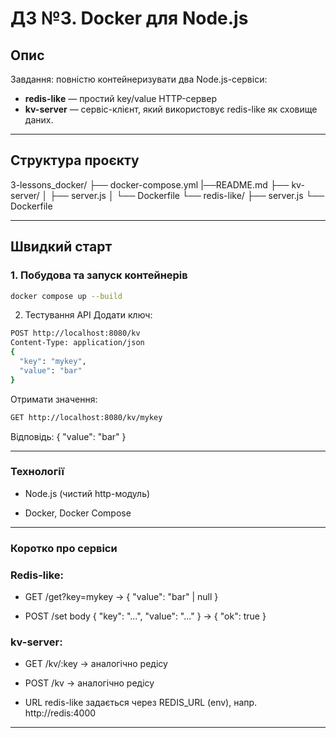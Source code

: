 # ДЗ №3. Docker для Node.js

## Опис

Завдання: повністю контейнеризувати два Node.js-сервіси:
- **redis-like** — простий key/value HTTP-сервер 
- **kv-server** — сервіс-клієнт, який використовує redis-like як сховище даних.

---

## Структура проєкту

3-lessons_docker/
├── docker-compose.yml
|──README.md
├── kv-server/
│ ├── server.js
│ └── Dockerfile
└── redis-like/
├── server.js
└── Dockerfile

---

## Швидкий старт

### 1. Побудова та запуск контейнерів

``` bash
docker compose up --build
```
2. Тестування API
Додати ключ:
 
``` bash
POST http://localhost:8080/kv
Content-Type: application/json
{
  "key": "mykey",
  "value": "bar"
}
```
Отримати значення:

``` bash
GET http://localhost:8080/kv/mykey
``` 
Відповідь: { "value": "bar" }

---
### Технології
- Node.js (чистий http-модуль)

- Docker, Docker Compose

---
### Коротко про сервіси
 
### Redis-like:

- GET /get?key=mykey → { "value": "bar" | null }

- POST /set body { "key": "...", "value": "..." } → { "ok": true }

### kv-server:

- GET /kv/:key → аналогічно редісу

- POST /kv → аналогічно редісу

- URL redis-like задається через REDIS_URL (env), напр. http://redis:4000


---
